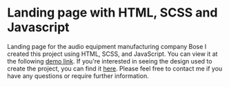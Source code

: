 # Landing page with HTML, SCSS and Javascript
Landing page for the audio equipment manufacturing company Bose
I created this project using HTML, SCSS, and JavaScript. You can view it at the following [demo link](https://pavloreutskiy.github.io/bose-landing/). 
If you're interested in seeing the design used to create the project, you can find it [here](https://www.figma.com/file/OMjQNb3hg1LKMV4OwyQ3Ao/BOSE?node-id=0%3A1&t=s7YI1mUSQcIV9SvG-0).
Please feel free to contact me if you have any questions or require further information.
